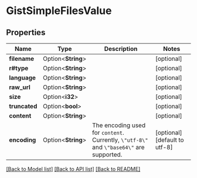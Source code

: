 # GistSimpleFilesValue

## Properties

Name | Type | Description | Notes
------------ | ------------- | ------------- | -------------
**filename** | Option<**String**> |  | [optional]
**r#type** | Option<**String**> |  | [optional]
**language** | Option<**String**> |  | [optional]
**raw_url** | Option<**String**> |  | [optional]
**size** | Option<**i32**> |  | [optional]
**truncated** | Option<**bool**> |  | [optional]
**content** | Option<**String**> |  | [optional]
**encoding** | Option<**String**> | The encoding used for `content`. Currently, `\"utf-8\"` and `\"base64\"` are supported. | [optional][default to utf-8]

[[Back to Model list]](../README.md#documentation-for-models) [[Back to API list]](../README.md#documentation-for-api-endpoints) [[Back to README]](../README.md)


